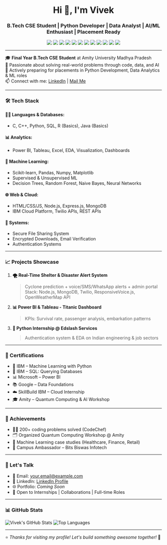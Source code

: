 <h1 align="center">Hi 👋, I'm Vivek</h1>
<h3 align="center">B.Tech CSE Student | Python Developer | Data Analyst | AI/ML Enthusiast | Placement Ready</h3>

<p align="center">
  <img src="https://img.shields.io/badge/C++-00599C?style=for-the-badge&logo=cplusplus&logoColor=white"/>
  <img src="https://img.shields.io/badge/Python-3776AB?style=for-the-badge&logo=python&logoColor=white"/>
  <img src="https://img.shields.io/badge/SQL-4479A1?style=for-the-badge&logo=mysql&logoColor=white"/>
  <img src="https://img.shields.io/badge/Machine Learning-FE7A16?style=for-the-badge&logo=scikit-learn&logoColor=white"/>
  <img src="https://img.shields.io/badge/Tableau-E97627?style=for-the-badge&logo=tableau&logoColor=white"/>
  <img src="https://img.shields.io/badge/Power BI-F2C811?style=for-the-badge&logo=powerbi&logoColor=black"/>
  <img src="https://img.shields.io/badge/Node.js-339933?style=for-the-badge&logo=nodedotjs&logoColor=white"/>
  <img src="https://img.shields.io/badge/MongoDB-47A248?style=for-the-badge&logo=mongodb&logoColor=white"/>
  <img src="https://img.shields.io/badge/HTML5-E34F26?style=for-the-badge&logo=html5&logoColor=white"/>
  <img src="https://img.shields.io/badge/CSS3-1572B6?style=for-the-badge&logo=css3&logoColor=white"/>
  <img src="https://img.shields.io/badge/JavaScript-F7DF1E?style=for-the-badge&logo=javascript&logoColor=black"/>
  <img src="https://img.shields.io/badge/GitHub-181717?style=for-the-badge&logo=github&logoColor=white"/>
</p>

---

🎓 **Final Year B.Tech CSE Student** at Amity University Madhya Pradesh  
🚀 Passionate about solving real-world problems through code, data, and AI  
🎯 Actively preparing for placements in Python Development, Data Analytics & ML roles  
📫 Connect with me: [LinkedIn](https://www.linkedin.com/) | [Mail Me](mailto:your.email@example.com)

---

### 🛠️ Tech Stack

#### 👨‍💻 Languages & Databases:
- C, C++, Python, SQL, R (Basics), Java (Basics)

#### 📊 Analytics:
- Power BI, Tableau, Excel, EDA, Visualization, Dashboards

#### 🤖 Machine Learning:
- Scikit-learn, Pandas, Numpy, Matplotlib  
- Supervised & Unsupervised ML  
- Decision Trees, Random Forest, Naive Bayes, Neural Networks

#### 🌐 Web & Cloud:
- HTML/CSS/JS, Node.js, Express.js, MongoDB  
- IBM Cloud Platform, Twilio APIs, REST APIs

#### 🔐 Systems:
- Secure File Sharing System  
- Encrypted Downloads, Email Verification  
- Authentication Systems

---

### 📈 Projects Showcase

1. **🌪️ Real-Time Shelter & Disaster Alert System**  
   > Cyclone prediction + voice/SMS/WhatsApp alerts + admin portal  
   > Stack: Node.js, MongoDB, Twilio, ResponsiveVoice.js, OpenWeatherMap API

2. **📊 Power BI & Tableau - Titanic Dashboard**  
   > KPIs: Survival rate, passenger analysis, embarkation patterns

3. **🔐 Python Internship @ Edslash Services**  
   > Authentication system & EDA on Indian engineering & job sectors

---

### 🏅 Certifications

- 🧠 IBM – Machine Learning with Python  
- 💾 IBM – SQL: Querying Databases  
- 📊 Microsoft – Power BI  
- 📚 Google – Data Foundations  
- ☁️ SkillBuild IBM – Cloud Internship  
- 🎓 Amity – Quantum Computing & AI Workshop

---

### 📌 Achievements

- 🧑‍💻 200+ coding problems solved (CodeChef)  
- 🗂️ Organized Quantum Computing Workshop @ Amity  
- 🧠 Machine Learning case studies (Healthcare, Finance, Retail)  
- 💼 Campus Ambassador – Bits Biswas Infotech

---

### 💬 Let's Talk

- 📧 Email: your.email@example.com  
- 🔗 LinkedIn: [LinkedIn Profile](https://www.linkedin.com/)  
- 🌐 Portfolio: *Coming Soon*  
- 🤝 Open to Internships | Collaborations | Full-time Roles

---

### 📊 GitHub Stats

![Vivek's GitHub Stats](https://github-readme-stats.vercel.app/api?username=YourGitHubUsername&show_icons=true&theme=tokyonight)
![Top Languages](https://github-readme-stats.vercel.app/api/top-langs/?username=YourGitHubUsername&layout=compact&theme=tokyonight)

---

⭐ *Thanks for visiting my profile! Let's build something awesome together!* 🚀
